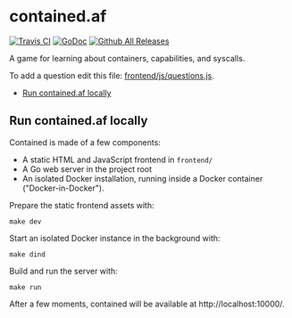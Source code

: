 # contained.af

[![Travis CI](https://img.shields.io/travis/genuinetools/contained.af.svg?style=for-the-badge)](https://travis-ci.org/genuinetools/contained.af)
[![GoDoc](https://img.shields.io/badge/godoc-reference-5272B4.svg?style=for-the-badge)](https://godoc.org/github.com/genuinetools/contained.af)
[![Github All Releases](https://img.shields.io/github/downloads/genuinetools/contained.af/total.svg?style=for-the-badge)](https://github.com/genuinetools/contained.af/releases)

A game for learning about containers, capabilities, and syscalls.

To add a question edit this file: [frontend/js/questions.js](frontend/js/questions.js).

<!-- toc -->

- [Run contained.af locally](#run-containedaf-locally)

<!-- tocstop -->

## Run contained.af locally

Contained is made of a few components:

  * A static HTML and JavaScript frontend in `frontend/`
  * A Go web server in the project root
  * An isolated Docker installation, running inside a Docker container
    ("Docker-in-Docker").

Prepare the static frontend assets with:

```
make dev
```

Start an isolated Docker instance in the background with:

```
make dind
```

Build and run the server with:

```
make run
```

After a few moments, contained will be available at http://localhost:10000/.